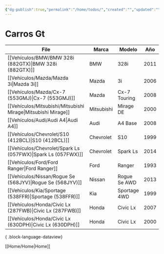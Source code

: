 ```yaml
---
{"dg-publish":true,"permalink":"/home/todos/","created":"","updated":""}
---
```




# Carros Gt


| File                                                             | Marca      | Modelo       | Año  |
| ---------------------------------------------------------------- | ---------- | ------------ | ---- |
| [[Vehículos/BMW/BMW 328i (882GTX)\|BMW 328i (882GTX)]]        | BMW        | 328i         | 2011 |
| [[Vehículos/Mazda/Mazda 3i\|Mazda 3i]]                        | Mazda      | 3i           | 2006 |
| [[Vehículos/Mazda/Cx-7 (553GMJ)\|Cx-7 (553GMJ)]]              | Mazda      | Cx-7 Touring | 2008 |
| [[Vehículos/Mitsubishi/Mitsubishi Mirage\|Mitsubishi Mirage]] | Mitsubishi | Mirage DE    | 2000 |
| [[Vehículos/Audi/Audi A4\|Audi A4]]                           | Audi       | A4 Base      | 2008 |
| [[Vehículos/Chevrolet/S10 (412BCL)\|S10 (412BCL)]]            | Chevrolet  | S10          | 1999 |
| [[Vehículos/Chevrolet/Spark Ls (057FWX)\|Spark Ls (057FWX)]]  | Chevrolet  | Spark Ls     | 2014 |
| [[Vehículos/Ford/Ford Ranger\|Ford Ranger]]                   | Ford       | Ranger       | 1993 |
| [[Vehículos/Nissan/Rogue Se (568JYV)\|Rogue Se (568JYV)]]     | Nissan     | Rogue Se AWD | 2013 |
| [[Vehículos/Kia/Sportage (538FFR)\|Sportage (538FFR)]]        | Kia        | Sportage 4WD | 1999 |
| [[Vehículos/Honda/Civic Lx (287FWB)\|Civic Lx (287FWB)]]      | Honda      | Civic Lx     | 2007 |
| [[Vehículos/Honda/Civic Lx (630DPH)\|Civic Lx (630DPH)]]      | Honda      | Civic Lx     | 2000 |

{ .block-language-dataview}


[[Home/Home\|Home]]
